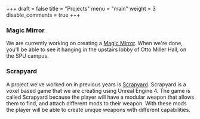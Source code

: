 +++
draft = false
title = "Projects"
menu = "main"
weight = 3
disable_comments = true
+++

### Magic Mirror

We are currently working on creating a [Magic Mirror](https://github.com/MichMich/MagicMirror). When we're done, you'll be able to see it hanging in the upstairs lobby of Otto Miller Hall, on the SPU campus.

### Scrapyard

A project we've worked on in previous years is [Scrapyard](https://github.com/SPUDevelopers/Scrapyard). Scrapyard is a voxel based game that we are creating using Unreal Engine 4. The game is called Scrapyard because the player will have a modular weapon that allows them to find, and attach different mods to their weapon. With these mods the player will be able to create unique weapons with different capabilities.
